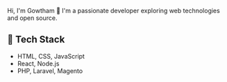 Hi, I'm Gowtham 👋
I'm a passionate developer exploring web technologies and open source.


## 🚀 Tech Stack
- HTML, CSS, JavaScript
- React, Node.js
- PHP, Laravel, Magento
<!--
**iamGowtham96/iamgowtham96** is a ✨ _special_ ✨ repository because its `README.md` (this file) appears on your GitHub profile.

Here are some ideas to get you started:

- 🔭 I’m currently working on ...
- 🌱 I’m currently learning ...
- 👯 I’m looking to collaborate on ...
- 🤔 I’m looking for help with ...
- 💬 Ask me about ...
- 📫 How to reach me: ...
- 😄 Pronouns: ...
- ⚡ Fun fact: ...
-->
